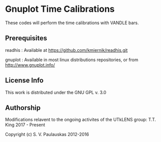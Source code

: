 Gnuplot Time Calibrations
=========================

These codes will perform the time calibrations with
VANDLE bars.

Prerequisites
-------------
readhis : Available at https://github.com/kmiernik/readhis.git

gnuplot : Available in most linux distributions repositories, or from http://www.gnuplot.info/ 


License Info
------------
This work is distributed under the GNU GPL v. 3.0 

Authorship
----------
Modifications relavent to the ongoing activites of the UTkLENS group: T.T. King 2017 - Present

Copyright (c) S. V. Paulauskas 2012-2016
